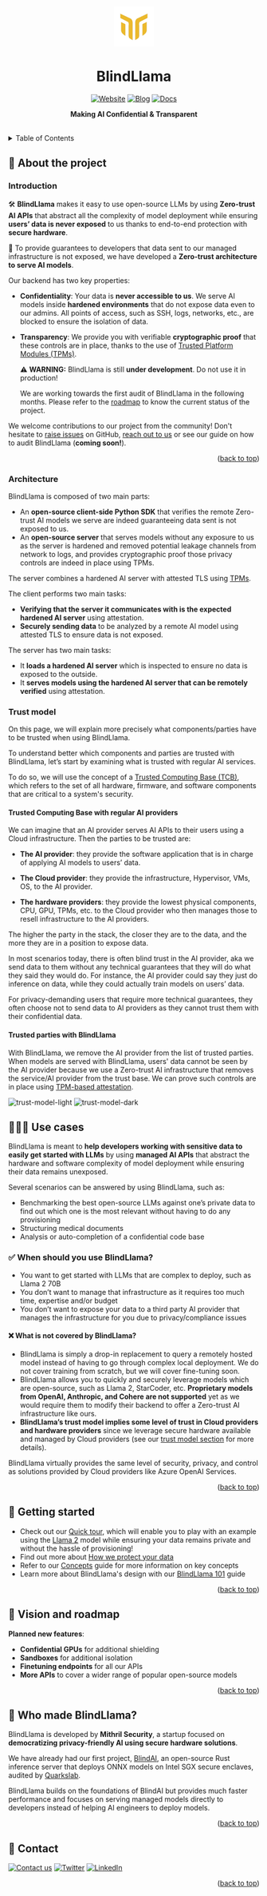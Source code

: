 <a name="readme-top"></a>

<!-- [![Contributors][contributors-shield]][contributors-url]
[![Forks][forks-shield]][forks-url]
[![Stargazers][stars-shield]][stars-url]
[![Issues][issues-shield]][issues-url]
[![Apache License][license-shield]][license-url] -->


<!-- PROJECT LOGO -->
<br />
<div align="center">
  <a href="https://github.com/mithril-security/blind_llama">
    <img src="https://github.com/mithril-security/blindai/raw/main/docs/assets/logo.png" alt="Logo" width="80" height="80">
  </a>

<h1 align="center">BlindLlama</h1>

[![Website][website-shield]][website-url]
[![Blog][blog-shield]][blog-url]
[![Docs][docs-shield]][docs-url]
</div>

 <p align="center">
    <b>Making AI Confidential & Transparent</b><br /><br />
   <!-- 
    <a href="https://blindllama.mithrilsecurity.io/en/latest"><strong>Explore the docs »</strong></a>
    <br />
    <br />
    <a href="https://aicert.mithrilsecurity.io/en/latest/docs/getting-started/quick-tour/">Get started</a>
    ·
    <a href="https://github.com/mithril-security/aicert/issues">Report Bug</a>
    ·
    <a href="https://github.com/mithril-security/aicert/issues">Request Feature</a>
  </p>
</div>

<!-- TABLE OF CONTENTS -->
<details>
  <summary>Table of Contents</summary>
  <ol>
    <li><a href="#-about-the-project">About the project</a></li>
    <li><a href="#-use-cases">Use cases</a></li>
    <li><a href="#-getting-started">Getting started</a></li>
    <li><a href="#-vision-and-roadmap">Vision and roadmap</a></li>
    <li><a href="#about-us">About us</a></li>
    <li><a href="#-contact">Contact</a></li>
  </ol>
</details>

## 📜 About the project

### Introduction

🛠️ **BlindLlama** makes it easy to use open-source LLMs by using **Zero-trust AI APIs** that abstract all the complexity of model deployment while ensuring **users’ data is never exposed** to us thanks to end-to-end protection with **secure hardware**.

🔐 To provide guarantees to developers that data sent to our managed infrastructure is not exposed, we have developed a **Zero-trust architecture to serve AI models**. 

Our backend has two key properties:

+ **Confidentiality**: Your data is **never accessible to us**. We serve AI models inside **hardened environments** that do not expose data even to our admins. All points of access, such as SSH, logs, networks, etc., are blocked to ensure the isolation of data.

+ **Transparency**: We provide you with verifiable **cryptographic proof** that these controls are in place, thanks to the use of [Trusted Platform Modules (TPMs)](https://blindllama.readthedocs.io/en/latest/docs/getting-started/concepts/).
  
	⚠️ **WARNING:** BlindLlama is still **under development**. Do not use it in production!

	We are working towards the first audit of BlindLlama in the following months. Please refer to the <a href="#-vision-and-roadmap">roadmap</a> to know the current status of the project.

We welcome contributions to our project from the community! Don't hesitate to [raise issues](https://github.com/mithril-security/blind_llama/issues) on GitHub, <a href="#-contact">reach out to us</a> or see our guide on how to audit BlindLlama (**coming soon!**).

<p align="right">(<a href="#readme-top">back to top</a>)</p>

### Architecture

BlindLlama is composed of two main parts:

+ An **open-source client-side Python SDK** that verifies the remote Zero-trust AI models we serve are indeed guaranteeing data sent is not exposed to us.
+ An **open-source server** that serves models without any exposure to us as the server is hardened and removed potential leakage channels from network to logs, and provides cryptographic proof those privacy controls are indeed in place using TPMs.

The server combines a hardened AI server with attested TLS using [TPMs](./docs/docs/concepts/TPMs.md).

The client performs two main tasks:

+ **Verifying that the server it communicates with is the expected hardened AI server** using attestation.
+ **Securely sending data** to be analyzed by a remote AI model using attested TLS to ensure data is not exposed.

The server has two main tasks:

+ It **loads a hardened AI server** which is inspected to ensure no data is exposed to the outside.
+ It **serves models using the hardened AI server that can be remotely verified** using attestation.

### Trust model

On this page, we will explain more precisely what components/parties have to be trusted when using BlindLlama.

To understand better which components and parties are trusted with BlindLlama, let’s start by examining what is trusted with regular AI services.

To do so, we will use the concept of a [Trusted Computing Base (TCB)](./docs/docs/concepts/TCB.md), which refers to the set of all hardware, firmware, and software components that are critical to a system's security.

#### Trusted Computing Base with regular AI providers

We can imagine that an AI provider serves AI APIs to their users using a Cloud infrastructure. Then the parties to be trusted are:

+ **The AI provider**: they provide the software application that is in charge of applying AI models to users’ data.

+ **The Cloud provider**: they provide the infrastructure, Hypervisor, VMs, OS, to the AI provider.

+ **The hardware providers**: they provide the lowest physical components, CPU, GPU, TPMs, etc. to the Cloud provider who then manages those to resell infrastructure to the AI providers. 

The higher the party in the stack, the closer they are to the data, and the more they are in a position to expose data.

In most scenarios today, there is often blind trust in the AI provider, aka we send data to them without any technical guarantees that they will do what they said they would do. For instance, the AI provider could say they just do inference on data, while they could actually train models on users’ data.

For privacy-demanding users that require more technical guarantees, they often choose not to send data to AI providers as they cannot trust them with their confidential data.

#### Trusted parties with BlindLlama

With BlindLlama, we remove the AI provider from the list of trusted parties. When models are served with BlindLlama, users' data cannot be seen by the AI provider because we use a Zero-trust AI infrastructure that removes the service/AI provider from the trust base. We can prove such controls are in place using [TPM-based attestation](./docs/docs/concepts/TPMs.md).

![trust-model-light](./docs/assets/trust-model-light.png#only-light)
![trust-model-dark](./docs/assets/trust-model-dark.png#only-dark)

## 👩🏻‍💻 Use cases

BlindLlama is meant to **help developers working with sensitive data to easily get started with LLMs** by using **managed AI APIs** that abstract the hardware and software complexity of model deployment while ensuring their data remains unexposed.

Several scenarios can be answered by using BlindLlama, such as:

+ Benchmarking the best open-source LLMs against one’s private data to find out which one is the most relevant without having to do any provisioning
+ Structuring medical documents
+ Analysis or auto-completion of a confidential code base

### ✅ When should you use BlindLlama?

+ You want to get started with LLMs that are complex to deploy, such as Llama 2 70B
+ You don’t want to manage that infrastructure as it requires too much time, expertise and/or budget
+ You don’t want to expose your data to a third party AI provider that manages the infrastructure for you due to privacy/compliance issues

#### ❌ What is not covered by BlindLlama?

+ BlindLlama is simply a drop-in replacement to query a remotely hosted model instead of having to go through complex local deployment. We do not cover training from scratch, but we will cover fine-tuning soon.
+ BlindLlama allows you to quickly and securely leverage models which are open-source, such as Llama 2, StarCoder, etc. **Proprietary models from OpenAI, Anthropic, and Cohere are not supported** yet as we would require them to modify their backend to offer a Zero-trust AI infrastructure like ours.
+ **BlindLlama’s trust model implies some level of trust in Cloud providers and hardware providers** since we leverage secure hardware available and managed by Cloud providers (see our [trust model section](https://blindllama.readthedocs.io/en/latest/docs/getting-started/blindllama-101/) for more details).

BlindLlama virtually provides the same level of security, privacy, and control as solutions provided by Cloud providers like Azure OpenAI Services.

<p align="right">(<a href="#readme-top">back to top</a>)</p>

## 🚀 Getting started

- Check out our [Quick tour](https://blindllama.readthedocs.io/en/latest/docs/getting-started/quick-tour/), which will enable you to play with an example using the [Llama 2](https://huggingface.co/meta-llama/Llama-2-7b) model while ensuring your data remains private and without the hassle of provisioning!
- Find out more about [How we protect your data](https://blindllama.readthedocs.io/en/latest/docs/getting-started/how-we-protect-your-data/)
- Refer to our [Concepts](https://blindllama.readthedocs.io/en/latest/docs/getting-started/concepts/) guide for more information on key concepts
- Learn more about BlindLlama's design with our [BlindLlama 101](https://blindllama.readthedocs.io/en/latest/docs/getting-started/blindllama-101/) guide

<p align="right">(<a href="#readme-top">back to top</a>)</p>

<!--
## 📚 How is the documentation structured?
____________________________________________
<!--
- [Tutorials](./docs/tutorials/core/installation.md) take you by the hand to install and run BlindBox. We recommend you start with the **[Quick tour](./docs/getting-started/quick-tour.ipynb)** and then move on to the other tutorials!  

- [Concepts](./docs/concepts/nitro-enclaves.md) guides discuss key topics and concepts at a high level. They provide useful background information and explanations, especially on cybersecurity.

- [How-to guides](./docs/how-to-guides/deploy-API-server.md) are recipes. They guide you through the steps involved in addressing key problems and use cases. They are more advanced than tutorials and assume some knowledge of how BlindBox works.

- [API Reference](https://blindai.mithrilsecurity.io/en/latest/blindai/client.html) contains technical references for BlindAI’s API machinery. They describe how it works and how to use it but assume you have a good understanding of key concepts.

- [Security](./docs/security/remote_attestation/) guides contain technical information for security engineers. They explain the threat models and other cybersecurity topics required to audit BlindBox's security standards.

- [Advanced](./docs/how-to-guides/build-from-sources/client/) guides are destined to developers wanting to dive deep into BlindBox and eventually collaborate with us to the open-source code.

- [Past Projects](./docs/past-projects/blindai) informs you of our past audited project BlindAI, of which BlindBox is the evolution. 
-->

<!-- ## ❓ Why trust us?
___________________________

+ **Our core security features are open source.** We believe that transparency is the best way to ensure security and you can inspect the code yourself on our [GitHub page](https://github.com/mithril-security/blindbox).

+ **Our historical project [BlindAI](docs/past-projects/blindai.md) was successfully audited** by Quarkslab. Although both projects differ (BlindAI was meant for the confidential deployment of ONNX models inside Intel SGX enclaves), we want to highlight that we are serious about our security standards and know how to code secure remote attestation. -->

## 🎯 Vision and roadmap

**Planned new features**:

+ **Confidential GPUs** for additional shielding
+ **Sandboxes** for additional isolation
+ **Finetuning endpoints** for all our APIs
+ **More APIs** to cover a wider range of popular open-source models

<p align="right">(<a href="#readme-top">back to top</a>)</p>


## 🦙 Who made BlindLlama? 
<a name="about-us"></a>

BlindLlama is developed by **Mithril Security**, a startup focused on **democratizing privacy-friendly AI using secure hardware solutions**. 

We have already had our first project, [BlindAI](https://github.com/mithril-security/blindai), an open-source Rust inference server that deploys ONNX models on Intel SGX secure enclaves, audited by [Quarkslab](https://www.quarkslab.com/).

BlindLlama builds on the foundations of BlindAI but provides much faster performance and focuses on serving managed models directly to developers instead of helping AI engineers to deploy models.

<p align="right">(<a href="#readme-top">back to top</a>)</p>

## 📇 Contact

[![Contact us][contact]][contact-url]
[![Twitter][twitter]][website-url]
[![LinkedIn][linkedin-shield]][linkedin-url]

<p align="right">(<a href="#readme-top">back to top</a>)</p>

<!-- MARKDOWN LINKS & IMAGES -->
<!-- https://github.com/alexandresanlim/Badges4-README.md-Profile#-blog- -->
<!-- [contributors-shield]: https://img.shields.io/github/contributors/mithril-security/aicert.svg?style=for-the-badge
[contributors-url]: https://github.com/mithril-security/aicert/graphs/contributors
[forks-shield]: https://img.shields.io/github/forks/mithril-security/aicert.svg?style=for-the-badge
[forks-url]: https://github.com/mithril-security/blindbox/network/members
[stars-shield]: https://img.shields.io/github/stars/mithril-security/aicert.svg?style=for-the-badge
[stars-url]: https://github.com/mithril-security/blindbox/stargazers
[issues-shield]: https://img.shields.io/github/issues/mithril-security/aicert.svg?style=for-the-badge
<!-- [issues-url]: https://github.com/mithril-security/aicert/issues -->
[project-url]: https://github.com/mithril-security/aicert
[twitter-url]: https://twitter.com/MithrilSecurity
[contact-url]: https://www.mithrilsecurity.io/contact
[docs-shield]: https://img.shields.io/badge/Docs-000000?style=for-the-badge&colorB=555
[docs-url]: https://blindllama.readthedocs.io/en/latest/
[license-shield]: https://img.shields.io/github/license/mithril-security/aicert.svg?style=for-the-badge
[contact]: https://img.shields.io/badge/Contact_us-000000?style=for-the-badge&colorB=555
[project]: https://img.shields.io/badge/Project-000000?style=for-the-badge&colorB=555
[license-url]: https://github.com/mithril-security/aicert/blob/master/LICENSE.txt
[linkedin-shield]: https://img.shields.io/badge/LinkedIn-0077B5?style=for-the-badge&logo=linkedin&logoColor=white&colorB=555
[twitter]: https://img.shields.io/badge/Twitter-1DA1F2?style=for-the-badge&logo=twitter&logoColor=white
[linkedin-url]: https://www.linkedin.com/company/mithril-security-company/
[website-url]: https://www.mithrilsecurity.io
[docs-url]: https://blindllama.readthedocs.io/en/latest/
[website-shield]: https://img.shields.io/badge/website-000000?style=for-the-badge&colorB=555
[blog-url]: https://blog.mithrilsecurity.io/
[blog-shield]: https://img.shields.io/badge/Blog-000?style=for-the-badge&logo=ghost&logoColor=yellow&colorB=555
[product-screenshot]: images/screenshot.png
[Python]: https://img.shields.io/badge/Python-FFD43B?style=for-the-badge&logo=python&logoColor=blue
[Python-url]: https://www.python.org/
[Rust]: https://img.shields.io/badge/rust-FFD43B?style=for-the-badge&logo=rust&logoColor=black
[Rust-url]: https://www.rust-lang.org/fr
[Intel-SGX]: https://img.shields.io/badge/SGX-FFD43B?style=for-the-badge&logo=intel&logoColor=black
[Intel-sgx-url]: https://www.intel.fr/content/www/fr/fr/architecture-and-technology/software-guard-extensions.html
[Tract]: https://img.shields.io/badge/Tract-FFD43B?style=for-the-badge
<!-- [tract-url]: https://github.com/mithril-security/tract/tree/6e4620659837eebeaba40ab3eeda67d33a99c7cf -->
